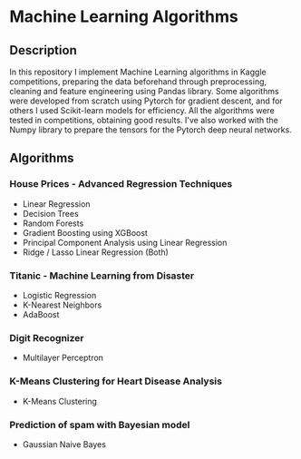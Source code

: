 # Machine Learning Algorithms

## Description
In this repository I implement Machine Learning algorithms in Kaggle competitions, preparing the data beforehand through preprocessing, cleaning and feature engineering using Pandas library.
Some algorithms were developed from scratch using Pytorch for gradient descent, and for others I used Scikit-learn models for efficiency. All the algorithms were tested in competitions, obtaining good results.
I've also worked with the Numpy library to prepare the tensors for the Pytorch deep neural networks.

## Algorithms
### House Prices - Advanced Regression Techniques
- Linear Regression
- Decision Trees
- Random Forests
- Gradient Boosting using XGBoost
- Principal Component Analysis using Linear Regression
- Ridge / Lasso Linear Regression (Both)
### Titanic - Machine Learning from Disaster
- Logistic Regression
- K-Nearest Neighbors
- AdaBoost
### Digit Recognizer
- Multilayer Perceptron
### K-Means Clustering for Heart Disease Analysis
- K-Means Clustering
### Prediction of spam with Bayesian model
- Gaussian Naive Bayes
